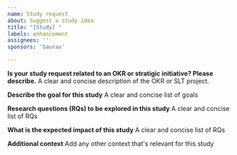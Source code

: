 ```yaml
---
name: Study request
about: Suggest a study idea
title: "[Study] "
labels: enhancement
assignees: ''
sponsors: 'Gaurav'

---
```


**Is your study request related to an OKR or stratigic initiative? Please describe.**
A clear and concise description of the OKR or SLT project.

**Describe the goal for this study**
A clear and concise list of goals

**Research questions (RQs) to be explored in this study**
A clear and concise list of RQs

**What is the expected impact of this study**
A clear and concise list of RQs

**Additional context**
Add any other context that's relevant for this study
